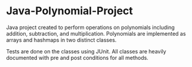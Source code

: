 # Java-Polynomial-Project
Java project created to perform operations on polynomials including addition, subtraction, and multiplication. 
Polynomials are implemented as arrays and hashmaps in two distinct classes. 

Tests are done on the classes using JUnit. All classes are heavily documented with pre and post conditions for all methods. 
